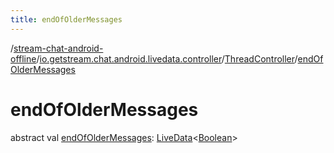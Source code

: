 ```yaml
---
title: endOfOlderMessages
---
```

/[stream-chat-android-offline](../../index.md)/[io.getstream.chat.android.livedata.controller](../index.md)/[ThreadController](index.md)/[endOfOlderMessages](endOfOlderMessages.md)  
  
  
  
# endOfOlderMessages  
abstract val [endOfOlderMessages](endOfOlderMessages.md): [LiveData](https://developer.android.com/reference/kotlin/androidx/lifecycle/LiveData.html)&lt;[Boolean](https://kotlinlang.org/api/latest/jvm/stdlib/kotlin/-boolean/index.html)&gt;
